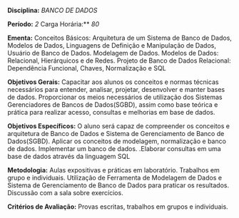 **Disciplina:** *BANCO DE DADOS*

**Período:** *2*
Carga Horária:** *80*
 
**Ementa:**
    Conceitos Básicos: Arquitetura de um Sistema de Banco de Dados, Modelos de Dados, Linguagens de Definição e Manipulação de Dados, Usuário de Banco de Dados. Modelagem de Dados. 
    Modelos de Dados: Relacional, Hierárquicos e de Redes. Projeto de Banco de Dados 
    Relacional: Dependência Funcional, Chaves, Normalização e SQL
 
**Objetivos Gerais:**
    Capacitar aos alunos os conceitos e normas técnicas necessários para entender, analisar, projetar, desenvolver e manter bases de dados. Proporcionar os meios necessários de utilização dos Sistemas Gerenciadores de Bancos de Dados(SGBD), assim como base teórica e prática para realizar acesso, consultas e melhorias em base de dados.
 
**Objetivos Específicos:**
    O aluno será capaz de compreender os conceitos e arquitetura de Banco de Dados e Sistema de Gerenciamento de Banco de Dados(SGBD). Aplicar os conceitos de modelagem, normalização e banco de dados. Implementar um banco de dados. .Elaborar consultas em uma base de dados através da linguagem SQL
 
**Metodologia:**
    Aulas expositivas e práticas em laboratório. Trabalhos em grupo e individuais. Utilização de Ferramenta de Modelagem de Dados e Sistema de Gerenciamento de Banco de Dados para praticar os resultados. Discussão com a sala sobre exercícios.
 
**Critérios de Avaliação:**
    Provas escritas, trabalhos em grupos e individuais.
